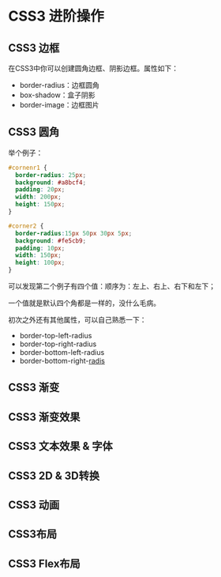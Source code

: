 # CSS3 进阶操作

## CSS3 边框

在CSS3中你可以创建圆角边框、阴影边框。属性如下：

- border-radius：边框圆角
- box-shadow：盒子阴影
- border-image：边框图片

## CSS3 圆角

举个例子：

```css
#cornenr1 {
  border-radius: 25px;
  background: #a8bcf4;
  padding: 20px;
  width: 200px;
  height: 150px;
}

#corner2 {
  border-radius:15px 50px 30px 5px;
  background: #fe5cb9;
  padding: 10px;
  width: 150px;
  height: 100px;
}
```

可以发现第二个例子有四个值：顺序为：左上、右上、右下和左下；

一个值就是默认四个角都是一样的，没什么毛病。

初次之外还有其他属性，可以自己熟悉一下：

- border-top-left-radius
- border-top-right-radius
- border-bottom-left-radius
- border-bottom-right-[radis]()

## CSS3 渐变

## CSS3 渐变效果

## CSS3 文本效果 & 字体

## CSS3 2D & 3D转换

## CSS3 动画

## CSS3布局

## CSS3 Flex布局